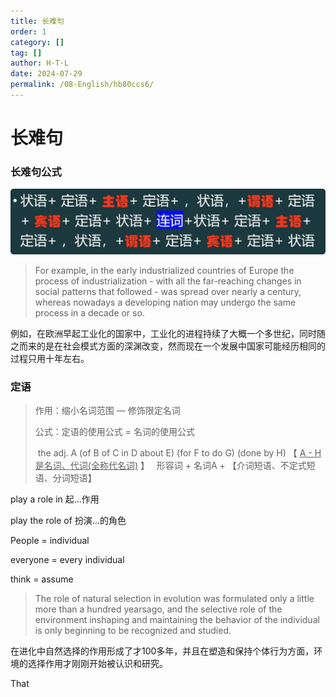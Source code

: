```yaml
---
title: 长难句
order: 1
category: []
tag: []
author: H·T·L
date: 2024-07-29
permalink: /08-English/hb80ccs6/
---
```



# 长难句



### 长难句公式

![image-20240308131421857](./img/image-20240308131421857.png)

> For example, in the early industrialized countries of Europe the process of industrialization - with all the far-reaching changes in social patterns that followed - was spread over nearly a century, whereas nowadays a developing nation may undergo the same process in a decade or so.

例如，在欧洲早起工业化的国家中，工业化的进程持续了大概一个多世纪，同时随之而来的是在社会模式方面的深渊改变，然而现在一个发展中国家可能经历相同的过程只用十年左右。

### 定语



> 作用：缩小名词范围  — 修饰限定名词
>
> 公式：定语的使用公式 = 名词的使用公式
>
> ​	the adj.  A (of B of C in D about E) (for F to do G) (done by H)    【  <u>A - H 是名词、代词(全称代名词)</u>  】
> ​	
> ​	形容词 + 名词A  + 【介词短语、不定式短语、分词短语】



play a role in  起…作用

play the role of 扮演…的角色



People = individual

everyone = every individual

think = assume



> The role of natural selection in evolution was formulated only a little more than a hundred yearsago, and the selective role of the environment inshaping and maintaining the behavior of the individual is only beginning to be recognized and studied.

在进化中自然选择的作用形成了才100多年，并且在塑造和保持个体行为方面，环境的选择作用才刚刚开始被认识和研究。





That 









